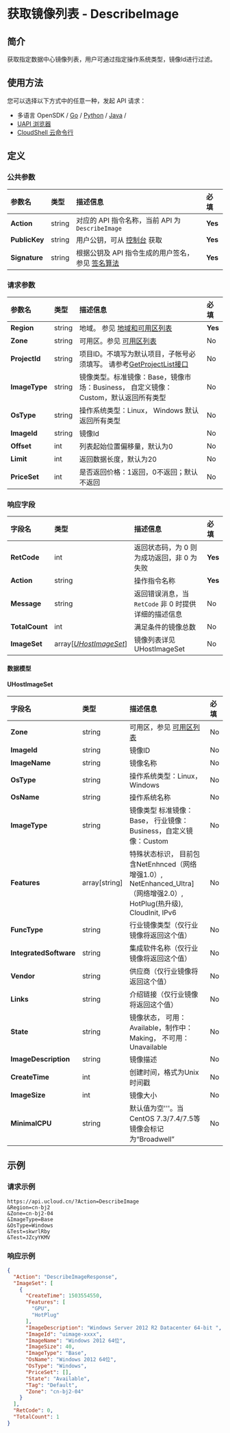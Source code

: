 # 获取镜像列表 - DescribeImage

## 简介

获取指定数据中心镜像列表，用户可通过指定操作系统类型，镜像Id进行过滤。






## 使用方法

您可以选择以下方式中的任意一种，发起 API 请求：
- 多语言 OpenSDK / [Go](https://github.com/ucloud/ucloud-sdk-go) / [Python](https://github.com/ucloud/ucloud-sdk-python3) / [Java](https://github.com/ucloud/ucloud-sdk-java) /
- [UAPI 浏览器](https://console.ucloud.cn/uapi/detail?id=DescribeImage)
- [CloudShell 云命令行](https://shell.ucloud.cn/)


## 定义

### 公共参数

| 参数名 | 类型 | 描述信息 | 必填 |
|:---|:---|:---|:---|
| **Action**     | string  | 对应的 API 指令名称，当前 API 为 `DescribeImage`                        | **Yes** |
| **PublicKey**  | string  | 用户公钥，可从 [控制台](https://console.ucloud.cn/uapi/apikey) 获取                                             | **Yes** |
| **Signature**  | string  | 根据公钥及 API 指令生成的用户签名，参见 [签名算法](api/summary/signature.md)  | **Yes** |

### 请求参数

| 参数名 | 类型 | 描述信息 | 必填 |
|:---|:---|:---|:---|
| **Region** | string | 地域。 参见 [地域和可用区列表](api/summary/regionlist) |**Yes**|
| **Zone** | string | 可用区。参见 [可用区列表](api/summary/regionlist) |No|
| **ProjectId** | string | 项目ID。不填写为默认项目，子帐号必须填写。 请参考[GetProjectList接口](api/summary/get_project_list) |No|
| **ImageType** | string | 镜像类型。标准镜像：Base，镜像市场：Business， 自定义镜像：Custom，默认返回所有类型 |No|
| **OsType** | string | 操作系统类型：Linux， Windows 默认返回所有类型 |No|
| **ImageId** | string | 镜像Id |No|
| **Offset** | int | 列表起始位置偏移量，默认为0 |No|
| **Limit** | int | 返回数据长度，默认为20 |No|
| **PriceSet** | int | 是否返回价格：1返回，0不返回；默认不返回 |No|

### 响应字段

| 字段名 | 类型 | 描述信息 | 必填 |
|:---|:---|:---|:---|
| **RetCode** | int | 返回状态码，为 0 则为成功返回，非 0 为失败 |**Yes**|
| **Action** | string | 操作指令名称 |**Yes**|
| **Message** | string | 返回错误消息，当 `RetCode` 非 0 时提供详细的描述信息 |No|
| **TotalCount** | int | 满足条件的镜像总数 |No|
| **ImageSet** | array[[*UHostImageSet*](#UHostImageSet)] | 镜像列表详见 UHostImageSet |No|

#### 数据模型


#### UHostImageSet

| 字段名 | 类型 | 描述信息 | 必填 |
|:---|:---|:---|:---|
| **Zone** | string | 可用区，参见 [可用区列表](api/summary/regionlist)  |No|
| **ImageId** | string | 镜像ID |No|
| **ImageName** | string | 镜像名称 |No|
| **OsType** | string | 操作系统类型：Linux，Windows |No|
| **OsName** | string | 操作系统名称 |No|
| **ImageType** | string | 镜像类型 标准镜像：Base， 行业镜像：Business，自定义镜像：Custom |No|
| **Features** | array[string] | 特殊状态标识， 目前包含NetEnhnced（网络增强1.0）, NetEnhanced_Ultra]（网络增强2.0）, HotPlug(热升级), CloudInit, IPv6 |No|
| **FuncType** | string | 行业镜像类型（仅行业镜像将返回这个值） |No|
| **IntegratedSoftware** | string | 集成软件名称（仅行业镜像将返回这个值） |No|
| **Vendor** | string | 供应商（仅行业镜像将返回这个值） |No|
| **Links** | string | 介绍链接（仅行业镜像将返回这个值） |No|
| **State** | string | 镜像状态， 可用：Available，制作中：Making， 不可用：Unavailable |No|
| **ImageDescription** | string | 镜像描述 |No|
| **CreateTime** | int | 创建时间，格式为Unix时间戳 |No|
| **ImageSize** | int | 镜像大小 |No|
| **MinimalCPU** | string | 默认值为空'''。当CentOS 7.3/7.4/7.5等镜像会标记为“Broadwell” |No|

## 示例

### 请求示例
    
```
https://api.ucloud.cn/?Action=DescribeImage
&Region=cn-bj2
&Zone=cn-bj2-04
&ImageType=Base
&OsType=Windows
&Test=skwrlRby
&Test=JZcyYKMV
```

### 响应示例
    
```json
{
  "Action": "DescribeImageResponse",
  "ImageSet": [
    {
      "CreateTime": 1503554550,
      "Features": [
        "GPU",
        "HotPlug"
      ],
      "ImageDescription": "Windows Server 2012 R2 Datacenter 64-bit ",
      "ImageId": "uimage-xxxx",
      "ImageName": "Windows 2012 64位",
      "ImageSize": 40,
      "ImageType": "Base",
      "OsName": "Windows 2012 64位",
      "OsType": "Windows",
      "PriceSet": [],
      "State": "Available",
      "Tag": "Default",
      "Zone": "cn-bj2-04"
    }
  ],
  "RetCode": 0,
  "TotalCount": 1
}
```






